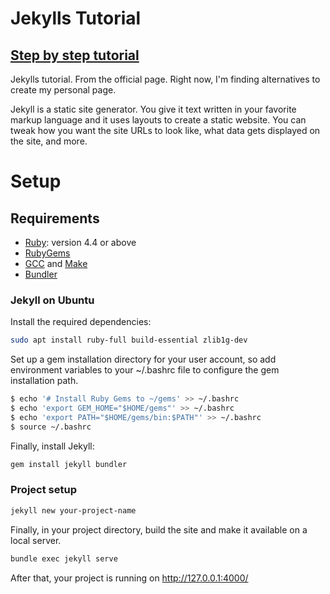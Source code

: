 # Jekylls Tutorial
## [Step by step tutorial](https://jekyllrb.com/docs/step-by-step/01-setup/)

Jekylls tutorial. From the official page.
Right now, I'm finding alternatives to create my personal page.

Jekyll is a static site generator. You give it text written in your favorite markup language and it uses layouts to create a static website. You can tweak how you want the site URLs to look like, what data gets displayed on the site, and more.

# Setup

## Requirements
- [Ruby](https://www.ruby-lang.org/en/documentation/installation/): version 4.4 or above
- [RubyGems](https://rubygems.org/pages/download)
- [GCC](https://gcc.gnu.org/install/) and [Make](https://www.gnu.org/software/make/)
- [Bundler](https://rubygems.org/gems/bundler)

### Jekyll on Ubuntu
Install the required dependencies:
```bash
sudo apt install ruby-full build-essential zlib1g-dev
```

Set up a gem installation directory for your user account, so add environment variables to your ~/.bashrc file to configure the gem installation path.
```bash
$ echo '# Install Ruby Gems to ~/gems' >> ~/.bashrc
$ echo 'export GEM_HOME="$HOME/gems"' >> ~/.bashrc
$ echo 'export PATH="$HOME/gems/bin:$PATH"' >> ~/.bashrc
$ source ~/.bashrc
```

Finally, install Jekyll:
```bash
gem install jekyll bundler
```


### Project setup
```bash
jekyll new your-project-name
```

Finally, in your project directory, build the site and make it available on a local server.
```bash
bundle exec jekyll serve
```

After that, your project is running on http://127.0.0.1:4000/
